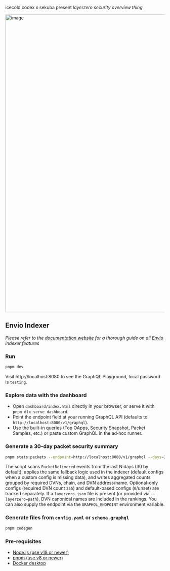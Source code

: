 icecold codex x sekuba present *layerzero security overview thing*

<img width="1697" height="937" alt="image" src="https://github.com/user-attachments/assets/96ceaf15-7bf9-4931-9e2e-206ca633ef7d" />


## Envio Indexer

*Please refer to the [documentation website](https://docs.envio.dev) for a thorough guide on all [Envio](https://envio.dev) indexer features*

### Run

```bash
pnpm dev
```

Visit http://localhost:8080 to see the GraphQL Playground, local password is `testing`.

### Explore data with the dashboard

- Open `dashboard/index.html` directly in your browser, or serve it with `pnpm dlx serve dashboard`.
- Point the endpoint field at your running GraphQL API (defaults to `http://localhost:8080/v1/graphql`).
- Use the built-in queries (Top OApps, Security Snapshot, Packet Samples, etc.) or paste custom GraphQL in the ad‑hoc runner.

### Generate a 30-day packet security summary

```bash
pnpm stats:packets --endpoint=http://localhost:8080/v1/graphql --days=30 --out=packet_security_summary.json
```

The script scans `PacketDelivered` events from the last N days (30 by default), applies the same fallback logic used in the indexer (default configs when a custom config is missing data), and writes aggregated counts grouped by required DVNs, chain, and DVN address/name. Optional-only configs (required DVN count `255`) and default-based configs (`0`/unset) are tracked separately. If a `layerzero.json` file is present (or provided via `--layerzero=path`), DVN canonical names are included in the rankings. You can also supply the endpoint via the `GRAPHQL_ENDPOINT` environment variable.

### Generate files from `config.yaml` or `schema.graphql`

```bash
pnpm codegen
```

### Pre-requisites

- [Node.js (use v18 or newer)](https://nodejs.org/en/download/current)
- [pnpm (use v8 or newer)](https://pnpm.io/installation)
- [Docker desktop](https://www.docker.com/products/docker-desktop/)

